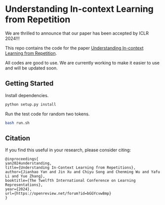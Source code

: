 # Understanding In-context Learning from Repetition
We are thrilled to announce that our paper has been accepted by ICLR 2024!!!

This repo contains the code for the paper [Understanding In-context Learning from Repetition](https://openreview.net/forum?id=bGGYcvw8mp&noteId=WHwL4qtBaR). 

All codes are good to use. We are currently working to make it easier to use and will be updated soon. 

## Getting Started
Install dependencies. 
```bash
python setup.py install
```

Run the test code for random two tokens. 
```bash
bash run.sh
```

## Citation
If you find this useful in your research, please consider citing:


```
@inproceedings{
yan2024understanding,
title={Understanding In-Context Learning from Repetitions},
author={Jianhao Yan and Jin Xu and Chiyu Song and Chenming Wu and Yafu Li and Yue Zhang},
booktitle={The Twelfth International Conference on Learning Representations},
year={2024},
url={https://openreview.net/forum?id=bGGYcvw8mp}
}
```
